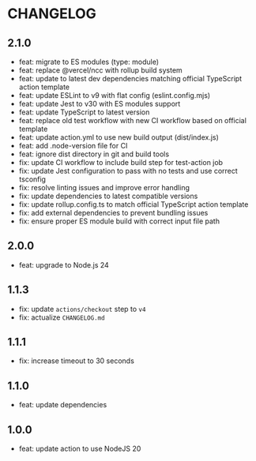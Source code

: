 # CHANGELOG

## 2.1.0

- feat: migrate to ES modules (type: module)
- feat: replace @vercel/ncc with rollup build system
- feat: update to latest dev dependencies matching official TypeScript action template
- feat: update ESLint to v9 with flat config (eslint.config.mjs)
- feat: update Jest to v30 with ES modules support
- feat: update TypeScript to latest version
- feat: replace old test workflow with new CI workflow based on official template
- feat: update action.yml to use new build output (dist/index.js)
- feat: add .node-version file for CI
- feat: ignore dist directory in git and build tools
- fix: update CI workflow to include build step for test-action job
- fix: update Jest configuration to pass with no tests and use correct tsconfig
- fix: resolve linting issues and improve error handling
- fix: update dependencies to latest compatible versions
- fix: update rollup.config.ts to match official TypeScript action template
- fix: add external dependencies to prevent bundling issues
- fix: ensure proper ES module build with correct input file path

## 2.0.0

- feat: upgrade to Node.js 24

## 1.1.3

- fix: update `actions/checkout` step to `v4`
- fix: actualize `CHANGELOG.md`

## 1.1.1

- fix: increase timeout to 30 seconds

## 1.1.0

- feat: update dependencies

## 1.0.0

- feat: update action to use NodeJS 20
